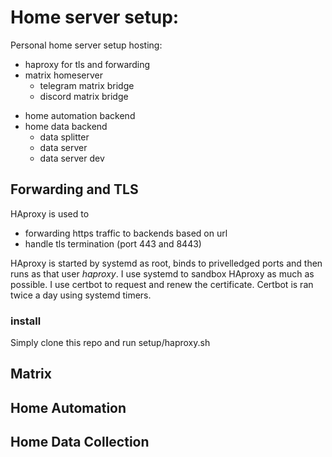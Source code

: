 # Home server setup:

Personal home server setup hosting:
- haproxy for tls and forwarding
- matrix homeserver
	- telegram matrix bridge
	- discord matrix bridge
<!-- - private site -->
- home automation backend
- home data backend
	- data splitter
	- data server 
	- data server dev

## Forwarding and TLS
HAproxy is used to
- forwarding https traffic to backends based on url
- handle tls termination (port 443 and 8443)

HAproxy is started by systemd as root, binds to privelledged ports and then runs as that user *haproxy*. I use systemd to sandbox HAproxy as much as possible. I use certbot to request and renew the certificate. Certbot is ran twice a day using systemd timers.

### install
Simply clone this repo and run setup/haproxy.sh

## Matrix

## Home Automation

## Home Data Collection
<!-- ## setup 

Install certbot and haproxy 

### tls certs
(First time setup only) request a new certificate using certbot, haproxy needs to be configured already, use `request_cert.sh`. Set up 
 -->
